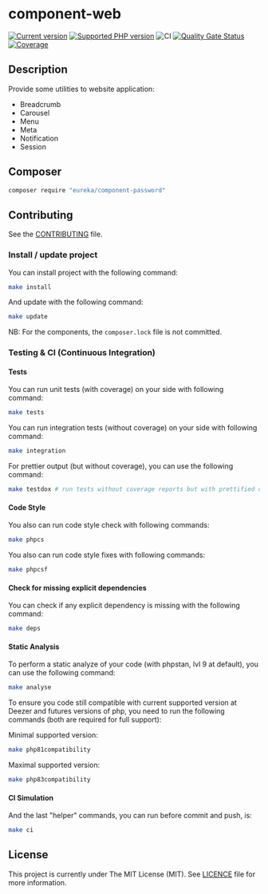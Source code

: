 # component-web

[![Current version](https://img.shields.io/packagist/v/eureka/component-web.svg?logo=composer)](https://packagist.org/packages/eureka/component-web)
[![Supported PHP version](https://img.shields.io/static/v1?logo=php&label=PHP&message=8.1%20-%208.3&color=777bb4)](https://packagist.org/packages/eureka/component-web)
![CI](https://github.com/eureka-framework/component-web/workflows/CI/badge.svg)
[![Quality Gate Status](https://sonarcloud.io/api/project_badges/measure?project=eureka-framework_component-web&metric=alert_status)](https://sonarcloud.io/dashboard?id=eureka-framework_component-web)
[![Coverage](https://sonarcloud.io/api/project_badges/measure?project=eureka-framework_component-web&metric=coverage)](https://sonarcloud.io/dashboard?id=eureka-framework_component-web)

## Description
Provide some utilities to website application:
 * Breadcrumb
 * Carousel
 * Menu
 * Meta
 * Notification
 * Session


## Composer
```bash
composer require "eureka/component-password"
```



## Contributing

See the [CONTRIBUTING](CONTRIBUTING.md) file.


### Install / update project

You can install project with the following command:
```bash
make install
```

And update with the following command:
```bash
make update
```

NB: For the components, the `composer.lock` file is not committed.

### Testing & CI (Continuous Integration)

#### Tests
You can run unit tests (with coverage) on your side with following command:
```bash
make tests
```

You can run integration tests (without coverage) on your side with following command:
```bash
make integration
```

For prettier output (but without coverage), you can use the following command:
```bash
make testdox # run tests without coverage reports but with prettified output
```

#### Code Style
You also can run code style check with following commands:
```bash
make phpcs
```

You also can run code style fixes with following commands:
```bash
make phpcsf
```

#### Check for missing explicit dependencies
You can check if any explicit dependency is missing with the following command:
```bash
make deps
```

#### Static Analysis
To perform a static analyze of your code (with phpstan, lvl 9 at default), you can use the following command:
```bash
make analyse
```

To ensure you code still compatible with current supported version at Deezer and futures versions of php, you need to
run the following commands (both are required for full support):

Minimal supported version:
```bash
make php81compatibility
```

Maximal supported version:
```bash
make php83compatibility
```

#### CI Simulation
And the last "helper" commands, you can run before commit and push, is:
```bash
make ci  
```

## License

This project is currently under The MIT License (MIT). See [LICENCE](LICENSE) file for more information.
